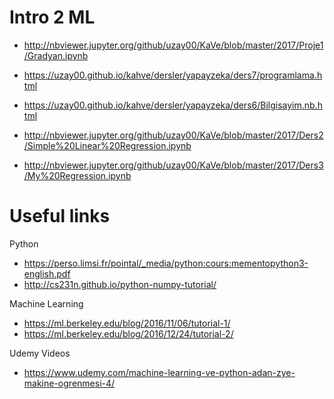 # Intro 2 ML

 -  http://nbviewer.jupyter.org/github/uzay00/KaVe/blob/master/2017/Proje1/Gradyan.ipynb
 
 - https://uzay00.github.io/kahve/dersler/yapayzeka/ders7/programlama.html
 
 
 - https://uzay00.github.io/kahve/dersler/yapayzeka/ders6/Bilgisayim.nb.html
 
 
 - http://nbviewer.jupyter.org/github/uzay00/KaVe/blob/master/2017/Ders2/Simple%20Linear%20Regression.ipynb
 
 - http://nbviewer.jupyter.org/github/uzay00/KaVe/blob/master/2017/Ders3/My%20Regression.ipynb


# Useful links

Python
 - https://perso.limsi.fr/pointal/_media/python:cours:mementopython3-english.pdf
 - http://cs231n.github.io/python-numpy-tutorial/

Machine Learning
 - https://ml.berkeley.edu/blog/2016/11/06/tutorial-1/
 - https://ml.berkeley.edu/blog/2016/12/24/tutorial-2/

Udemy Videos
 - https://www.udemy.com/machine-learning-ve-python-adan-zye-makine-ogrenmesi-4/
 
 
